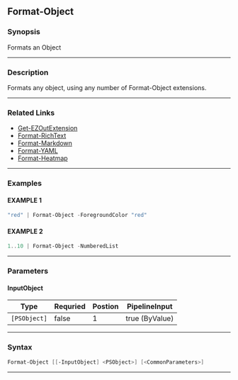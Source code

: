 
Format-Object
-------------
### Synopsis
Formats an Object

---
### Description

Formats any object, using any number of Format-Object extensions.

---
### Related Links
* [Get-EZOutExtension](Get-EZOutExtension.md)
* [Format-RichText](Format-RichText.md)
* [Format-Markdown](Format-Markdown.md)
* [Format-YAML](Format-YAML.md)
* [Format-Heatmap](Format-Heatmap.md)
---
### Examples
#### EXAMPLE 1
```PowerShell
"red" | Format-Object -ForegroundColor "red"
```

#### EXAMPLE 2
```PowerShell
1..10 | Format-Object -NumberedList
```

---
### Parameters
#### **InputObject**

|Type            |Requried|Postion|PipelineInput |
|----------------|--------|-------|--------------|
|```[PSObject]```|false   |1      |true (ByValue)|
---
### Syntax
```PowerShell
Format-Object [[-InputObject] <PSObject>] [<CommonParameters>]
```
---


